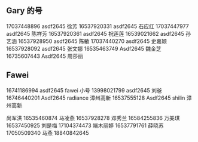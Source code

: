 ## Gary 的号

17037448896 asdf2645 徐芳
16537920331 asdf2645 石应红
17037447977 asdf2645 陈祥芳
16537920361 asdf2645 祝莲莲
16539021662 asdf2645 孙艺涵
16537928950 asdf2645 陈敏
17037440270 asdf2645 史嘉颖
16537928092 asdf2645 张文娜
16535463749 Asdf2645 魏金芝
16735607443 Asdf2645 周莎丽

## Fawei

16741186994 asdf2645 fawei 小号
13998021799 asdf2645 刘爸
16746440201 Asdf2645 radiance 漳州高新
16537555128 Asdf2645 shilin 漳州高新

尚军洪 16535460874
马凌燕 16537928278
邓秀兰 16584255836
万美琪 16537450925
刘是梅 17104374473
端木丽婷 16537791761
薛晓苏 17050509340
马燕 18840842645
